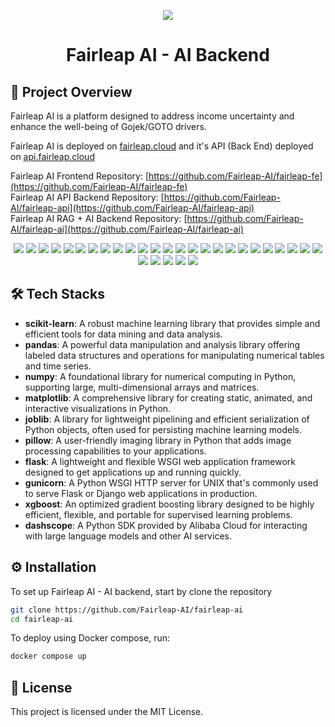 <p align="center">
  <img src="assets/logo.png"/>
  <h1 align="center">Fairleap AI - AI Backend</h1>
</p>
   
## 📘 Project Overview
Fairleap AI is a platform designed to address income uncertainty and enhance the well-being of Gojek/GOTO drivers.

Fairleap AI is deployed on [fairleap.cloud](https://fairleap.cloud) and it's API (Back End) deployed on [api.fairleap.cloud](https://api.fairleap.cloud)

Fairleap AI Frontend Repository: [https://github.com/Fairleap-AI/fairleap-fe](https://github.com/Fairleap-AI/fairleap-fe)<br>
Fairleap AI API Backend Repository: [https://github.com/Fairleap-AI/fairleap-api](https://github.com/Fairleap-AI/fairleap-api)<br>
Fairleap AI RAG + AI Backend Repository: [https://github.com/Fairleap-AI/fairleap-ai](https://github.com/Fairleap-AI/fairleap-ai)

<p align="center">
  <img src="assets/screenshots/1.png"/>
  <img src="assets/screenshots/2.png"/>
  <img src="assets/screenshots/3.png"/>
  <img src="assets/screenshots/4.png"/>
  <img src="assets/screenshots/5.png"/>
  <img src="assets/screenshots/6.png"/>
  <img src="assets/screenshots/7.png"/>
  <img src="assets/screenshots/8.png"/>
  <img src="assets/screenshots/9.png"/>
  <img src="assets/screenshots/10.png"/>
  <img src="assets/screenshots/11.png"/>
  <img src="assets/screenshots/12.png"/>
  <img src="assets/screenshots/13.png"/>
  <img src="assets/screenshots/14.png"/>
  <img src="assets/screenshots/15.png"/>
  <img src="assets/screenshots/16.png"/>
  <img src="assets/screenshots/17.png"/>
  <img src="assets/screenshots/18.png"/>
  <img src="assets/screenshots/19.png"/>
  <img src="assets/screenshots/20.png"/>
  <img src="assets/screenshots/21.png"/>
  <img src="assets/screenshots/22.png"/>
  <img src="assets/screenshots/23.png"/>
  <img src="assets/screenshots/24.png"/>
  <img src="assets/screenshots/25.png"/>
  <img src="assets/screenshots/26.png"/>
  <img src="assets/screenshots/27.png"/>
  <img src="assets/screenshots/28.png"/>
  <img src="assets/screenshots/29.png"/>
  <img src="assets/screenshots/30.png"/>
</p>

## 🛠️ Tech Stacks
- **scikit-learn**: A robust machine learning library that provides simple and efficient tools for data mining and data analysis.
- **pandas**: A powerful data manipulation and analysis library offering labeled data structures and operations for manipulating numerical tables and time series.
- **numpy**: A foundational library for numerical computing in Python, supporting large, multi-dimensional arrays and matrices.
- **matplotlib**: A comprehensive library for creating static, animated, and interactive visualizations in Python.
- **joblib**: A library for lightweight pipelining and efficient serialization of Python objects, often used for persisting machine learning models.
- **pillow**: A user-friendly imaging library in Python that adds image processing capabilities to your applications.
- **flask**: A lightweight and flexible WSGI web application framework designed to get applications up and running quickly.
- **gunicorn**: A Python WSGI HTTP server for UNIX that's commonly used to serve Flask or Django web applications in production.
- **xgboost**: An optimized gradient boosting library designed to be highly efficient, flexible, and portable for supervised learning problems.
- **dashscope**: A Python SDK provided by Alibaba Cloud for interacting with large language models and other AI services.

## ⚙️ Installation
To set up Fairleap AI - AI backend, start by clone the repository
   ```sh
   git clone https://github.com/Fairleap-AI/fairleap-ai
   cd fairleap-ai
   ```
   
To deploy using Docker compose, run:
   ```sh
   docker compose up
   ```

## 📝 License
This project is licensed under the MIT License.